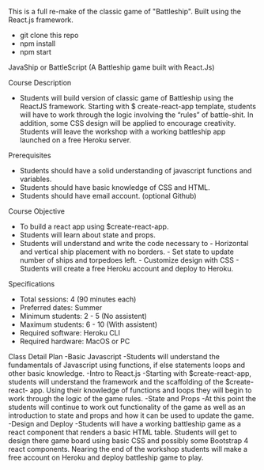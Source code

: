This is a full re-make of the classic game of "Battleship". Built using the React.js framework.

 - git clone this repo
 - npm install
 - npm start

 
JavaShip or BattleScript (A Battleship game built with React.Js)

Course Description
 - Students will build  version of classic game of Battleship using the ReactJS framework. Starting with $ create-react-app template, students will have to work through the logic involving the “rules” of battle-shit. In addition, some CSS design will be applied to encourage creativity. Students will leave the workshop with a working battleship app launched on a free Heroku server.
 
Prerequisites
- Students should have a solid understanding of javascript functions and variables.
- Students should have basic knowledge of CSS and HTML.
- Students should have email account. (optional Github)

Course Objective
- To build a react app using $create-react-app.
- Students will learn about state and props.
- Students will understand and write the code necessary to
	     - Horizontal and vertical ship placement with no borders.
	     - Set state to update number of ships and torpedoes left.
	     - Customize design with CSS
      - Students will create a free Heroku account and deploy to Heroku.



Specifications
- Total sessions: 4 (90 minutes each)
- Preferred dates:  Summer
- Minimum students: 2 - 5  (No assistent)
- Maximum students: 6 - 10  (With assistent) 
- Required software: Heroku CLI
- Required hardware: MacOS or PC

Class Detail Plan
-Basic Javascript
	-Students will understand the fundamentals of Javascript using functions, if else statements loops and other basic 	    knowledge.
-Intro to React.js
	-Starting with $create-react-app, students will understand the framework and the scaffolding of the $create-react-	   app. Using their knowledge of functions and loops they will begin to work through the logic of the  game rules.
-State and Props
	-At this point the students will continue to work out functionality of the game as well as an introduction to state   	     and props and how it can be used to update the game.
-Design and Deploy
	-Students will have a working battleship game as a react component that renders a basic HTML table. Students will 	   get to design there game board using basic CSS and possibly some Bootstrap 4 react components. Nearing the end of            the workshop students will make a free account on Heroku and deploy battleship game to play.


